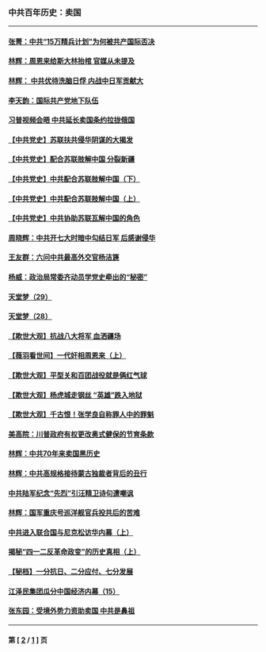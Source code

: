 ### 中共百年历史：卖国
---
#### [张菁：中共“15万精兵计划”为何被共产国际否决](../../pages/nf1176117/n13967677.md?06190430) 
#### [林辉：周恩来给斯大林抬棺 官媒从未提及](../../pages/nf1176117/n13961173.md?06190430) 
#### [林辉： 中共优待洗脑日俘 内战中日军贡献大](../../pages/nf1176117/n13624644.md?06190430) 
#### [李天韵：国际共产党地下队伍](../../pages/nf1176117/n13611808.md?06190430) 
#### [习普视频会晤 中共延长卖国条约拉拢俄国](../../pages/nf1176117/n13060971.md?06190430) 
#### [【中共党史】苏联扶共侵华阴谋的大揭发](../../pages/nf1176117/n13056050.md?06190430) 
#### [【中共党史】配合苏联肢解中国 分裂新疆](../../pages/nf1176117/n13040700.md?06190430) 
#### [【中共党史】中共配合苏联肢解中国（下）](../../pages/nf1176117/n13035660.md?06190430) 
#### [【中共党史】中共配合苏联肢解中国（上）](../../pages/nf1176117/n13030262.md?06190430) 
#### [【中共党史】中共协助苏联瓦解中国的角色](../../pages/nf1176117/n13018109.md?06190430) 
#### [周晓辉：中共开七大时暗中勾结日军 后感谢侵华](../../pages/nf1176117/n12921960.md?06190430) 
#### [王友群：六问中共最高外交官杨洁篪](../../pages/nf1176117/n12836495.md?06190430) 
#### [杨威：政治局常委齐动员学党史牵出的“秘密”](../../pages/nf1176117/n12764642.md?06190430) 
#### [天堂梦（29）](../../pages/nf1176117/n12408465.md?06190430) 
#### [天堂梦（28）](../../pages/nf1176117/n12408309.md?06190430) 
#### [【欺世大观】抗战八大将军 血洒疆场](../../pages/nf1176117/n12357044.md?06190430) 
#### [【薇羽看世间】一代奸相周恩来（上）](../../pages/nf1176117/n12401109.md?06190430) 
#### [【欺世大观】平型关和百团战役就是俩红气球](../../pages/nf1176117/n12359157.md?06190430) 
#### [【欺世大观】杨虎城走钢丝 “英雄”跌入地狱](../../pages/nf1176117/n12358840.md?06190430) 
#### [【欺世大观】千古恨！张学良自称罪人中的罪魁](../../pages/nf1176117/n12358629.md?06190430) 
#### [美高院：川普政府有权更改奥式健保的节育条款](../../pages/nf1176117/n12242171.md?06190430) 
#### [林辉：中共70年来卖国黑历史](../../pages/nf1176117/n11552181.md?06190430) 
#### [林辉：中共高规格接待蒙古独裁者背后的丑行](../../pages/nf1176117/n11225005.md?06190430) 
#### [中共陆军纪念“先烈”引汪精卫诗句遭嘲讽](../../pages/nf1176117/n11153345.md?06190430) 
#### [林辉：国军重庆号巡洋舰官兵投共后的苦难](../../pages/nf1176117/n10997801.md?06190430) 
#### [中共进入联合国与尼克松访华内幕（上）](../../pages/nf1176117/n10138788.md?06190430) 
#### [揭秘“四一二反革命政变”的历史真相（上）](../../pages/nf1176117/n9996650.md?06190430) 
#### [【秘档】一分抗日、二分应付、七分发展](../../pages/nf1176117/n9331484.md?06190430) 
#### [江泽民集团瓜分中国经济内幕（15）](../../pages/nf1176117/n9268584.md?06190430) 
#### [张东园：受境外势力资助卖国 中共是鼻祖](../../pages/nf1176117/n9272480.md?06190430) 

---
#### 第 [ [2](./2.md?06190430) / [1](./1.md?06190430) ] 页
